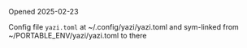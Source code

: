 Opened 2025-02-23


Config file `yazi.toml` at
~/.config/yazi/yazi.toml and sym-linked from ~/PORTABLE_ENV/yazi/yazi.toml to there
